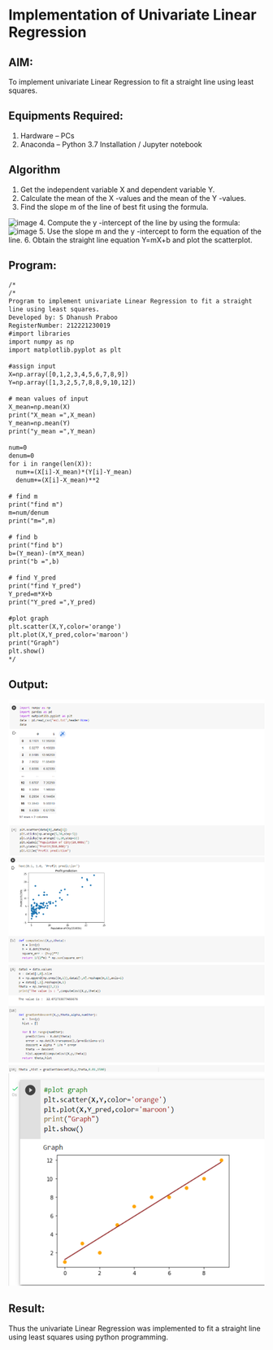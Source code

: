 # Implementation of Univariate Linear Regression
## AIM:
To implement univariate Linear Regression to fit a straight line using least squares.

## Equipments Required:
1. Hardware – PCs
2. Anaconda – Python 3.7 Installation / Jupyter notebook

## Algorithm
1. Get the independent variable X and dependent variable Y.
2. Calculate the mean of the X -values and the mean of the Y -values.
3. Find the slope m of the line of best fit using the formula. 
<img width="231" alt="image" src="https://user-images.githubusercontent.com/93026020/192078527-b3b5ee3e-992f-46c4-865b-3b7ce4ac54ad.png">
4. Compute the y -intercept of the line by using the formula:
<img width="148" alt="image" src="https://user-images.githubusercontent.com/93026020/192078545-79d70b90-7e9d-4b85-9f8b-9d7548a4c5a4.png">
5. Use the slope m and the y -intercept to form the equation of the line.
6. Obtain the straight line equation Y=mX+b and plot the scatterplot.

## Program:
```
/*
/*
Program to implement univariate Linear Regression to fit a straight line using least squares.
Developed by: S Dhanush Praboo
RegisterNumber: 212221230019
#import libraries
import numpy as np
import matplotlib.pyplot as plt

#assign input
X=np.array([0,1,2,3,4,5,6,7,8,9])
Y=np.array([1,3,2,5,7,8,8,9,10,12])

# mean values of input
X_mean=np.mean(X)
print("X_mean =",X_mean)
Y_mean=np.mean(Y)
print("y_mean =",Y_mean)

num=0
denum=0
for i in range(len(X)):
  num+=(X[i]-X_mean)*(Y[i]-Y_mean)
  denum+=(X[i]-X_mean)**2

# find m
print("find m")
m=num/denum
print("m=",m)

# find b
print("find b")
b=(Y_mean)-(m*X_mean)
print("b =",b)

# find Y_pred
print("find Y_pred")
Y_pred=m*X+b
print("Y_pred =",Y_pred)

#plot graph
plt.scatter(X,Y,color='orange')
plt.plot(X,Y_pred,color='maroon')
print("Graph")
plt.show()
*/
```

## Output:
![best fit line](ml1.png)
![best fit line](ml2.png)
![best fit line](ml5.png)


## Result:
Thus the univariate Linear Regression was implemented to fit a straight line using least squares using python programming.
